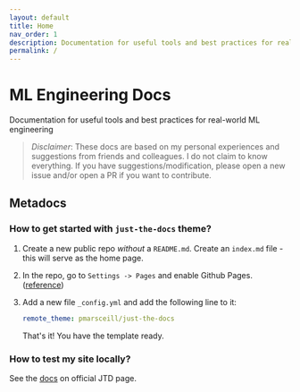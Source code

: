 ```yaml
---
layout: default
title: Home
nav_order: 1
description: Documentation for useful tools and best practices for real-world ML engineering.
permalink: /
---
```


# ML Engineering Docs

Documentation for useful tools and best practices for real-world ML engineering

> *Disclaimer*: These docs are based on my personal experiences and suggestions from friends and colleagues. I do not claim to know everything. If you have suggestions/modification, please open a new issue and/or open a PR if you want to contribute.


## Metadocs

### How to get started with `just-the-docs` theme?

1. Create a new public repo *without* a `README.md`. Create an `index.md` file - this will serve as the home page.
2. In the repo, go to `Settings -> Pages` and enable Github Pages. ([reference](https://guides.github.com/features/pages/))
3. Add a new file `_config.yml` and add the following line to it:
    ```yaml
    remote_theme: pmarsceill/just-the-docs
    ```

    That's it! You have the template ready.

### How to test my site locally?

See the [docs](https://pmarsceill.github.io/just-the-docs/#local-installation-use-the-gem-based-theme) on official JTD page.


